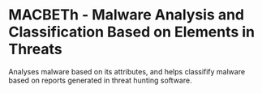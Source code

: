 # MACBETh - Malware Analysis and Classification Based on Elements in Threats
Analyses malware based on its attributes, and helps classifify malware based on reports generated in threat hunting software.
